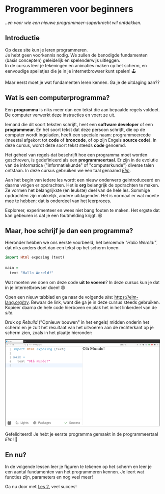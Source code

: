 # Programmeren voor beginners

*..en voor wie een nieuwe programmeer-superkracht wil ontdekken.*

## Introductie

Op deze site kun je leren programmeren.  
Je hebt geen voorkennis nodig.
We zullen de benodigde fundamenten (basis concepten)
geleidelijk en spelenderwijs uitleggen.  
In de cursus leer je tekeningen en animaties maken
op het scherm, en eenvoudige spelletjes die je
in je internetbrowser kunt spelen! 🕹

Maar eerst moet je wat fundamenten leren kennen.
Ga je de uitdaging aan??

## Wat is een computerprogramma?

Een **programma** is niks meer dan een tekst die
aan bepaalde regels voldoet. De computer verwerkt
deze instructies en voert ze uit.

Iemand die dit soort teksten schrijft, heet een
**software developer** of een **programmeur**.
En het soort tekst dat deze persoon schrijft,
die op de computer wordt ingeladen, heeft een
speciale naam: programmeercode (meestal afgekort
tot **code** of **broncode**, of op zijn Engels
**source code**).
In deze cursus, wordt deze soort tekst steeds
**code** genoemd.

Het geheel van regels dat beschrijft hoe een
programma moet worden geschreven, is gedefinieerd
als een **programmeertaal**.
Er zijn in de evolutie van de informatica ("informatiekunde"
of "computerkunde") diverse talen ontstaan.
In deze cursus gebruiken we een taal genaamd
*<a href='https://elm-lang.org/' target='_blank'>Elm</a>*.

Aan het begin van iedere les wordt een nieuw onderwerp
geintroduceerd en daarna volgen er opdrachten.
Het is **erg** belangrijk de opdrachten te maken. Ze
vormen het belangrijkste (en leukste) deel van de
hele les.
Sommige opdrachten zijn makkelijk, andere uitdagender.
Het is normaal er wat moeite mee te hebben; dat is onderdeel
van het leerproces.

Exploreer, experimenteer en wees niet bang fouten te maken.
Het ergste dat kan gebeuren is dat je een foutmelding krijgt. 😆

## Maar, hoe schrijf je dan een programma?

Hieronder hebben we ons eerste voorbeeld, het beroemde
_"Hallo Wereld!"_, dat niks anders doet dan een tekst op het
scherm tonen.

```haskell
import Html exposing (text)

main =
  text "Hallo Wereld!"
```

Wat moeten we doen om deze code **uit te voeren**?
In deze cursus kun je dat in je internetbrowser doen! 😄

Open een nieuw tabblad en ga naar de volgende *site*:
<a href=https://elm-lang.org/try target='_blank'>https://elm-lang.org/try</a>.
Bewaar de link, want die ga je in deze cursus steeds gebruiken.
Kopieer daarna de hele code hierboven en plak het in het linkerdeel van de *site*.

Druk op *Rebuild* ("Opnieuw bouwen" in het engels) midden onderin het scherm en je zult het resultaat van het uitvoeren aan de rechterkant op je scherm zien, zoals in het plaatje hieronder:

![Ons eerste stuk code](/resources/elm-lang-try-ola-mundo.png)

Gefeliciteerd! Je hebt je eerste programma gemaakt in de programmeertaal *Elm*! 🎉

## En nu?

In de volgende lessen leer je figuren te tekenen op het scherm
en leer je een aantal fundamenten van het programmeren kennen.
Je leert wat functies zijn, parameters en nog veel meer!

Ga nu door met [Les 2](/les_2.html), veel succes!
